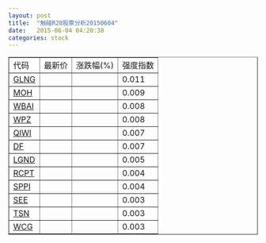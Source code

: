 ```yaml
---
layout: post
title:  "触碰R20股票分析20150604"
date:   2015-06-04 04:20:38
categories: stock
---
```

<script type="text/javascript">
var stockList = []
stockList.push('gb_glng');
stockList.push('gb_moh');
stockList.push('gb_wbai');
stockList.push('gb_wpz');
stockList.push('gb_qiwi');
stockList.push('gb_df');
stockList.push('gb_lgnd');
stockList.push('gb_rcpt');
stockList.push('gb_sppi');
stockList.push('gb_see');
stockList.push('gb_tsn');
stockList.push('gb_wcg');
</script>

<table border="1">
 <tr>
 <td>代码</td>
  <td>最新价</td>
  <td>涨跌幅(%)</td>
 <td>强度指数</td>
</tr>
  <tr id="glng"><td><a href="http://stock.finance.sina.com.cn/usstock/quotes/GLNG.html" target="_blank">GLNG</a></td><td></td><td></td><td>0.011</td></tr>
  <tr id="moh"><td><a href="http://stock.finance.sina.com.cn/usstock/quotes/MOH.html" target="_blank">MOH</a></td><td></td><td></td><td>0.009</td></tr>
  <tr id="wbai"><td><a href="http://stock.finance.sina.com.cn/usstock/quotes/WBAI.html" target="_blank">WBAI</a></td><td></td><td></td><td>0.008</td></tr>
  <tr id="wpz"><td><a href="http://stock.finance.sina.com.cn/usstock/quotes/WPZ.html" target="_blank">WPZ</a></td><td></td><td></td><td>0.008</td></tr>
  <tr id="qiwi"><td><a href="http://stock.finance.sina.com.cn/usstock/quotes/QIWI.html" target="_blank">QIWI</a></td><td></td><td></td><td>0.007</td></tr>
  <tr id="df"><td><a href="http://stock.finance.sina.com.cn/usstock/quotes/DF.html" target="_blank">DF</a></td><td></td><td></td><td>0.007</td></tr>
  <tr id="lgnd"><td><a href="http://stock.finance.sina.com.cn/usstock/quotes/LGND.html" target="_blank">LGND</a></td><td></td><td></td><td>0.005</td></tr>
  <tr id="rcpt"><td><a href="http://stock.finance.sina.com.cn/usstock/quotes/RCPT.html" target="_blank">RCPT</a></td><td></td><td></td><td>0.004</td></tr>
  <tr id="sppi"><td><a href="http://stock.finance.sina.com.cn/usstock/quotes/SPPI.html" target="_blank">SPPI</a></td><td></td><td></td><td>0.004</td></tr>
  <tr id="see"><td><a href="http://stock.finance.sina.com.cn/usstock/quotes/SEE.html" target="_blank">SEE</a></td><td></td><td></td><td>0.003</td></tr>
  <tr id="tsn"><td><a href="http://stock.finance.sina.com.cn/usstock/quotes/TSN.html" target="_blank">TSN</a></td><td></td><td></td><td>0.003</td></tr>
  <tr id="wcg"><td><a href="http://stock.finance.sina.com.cn/usstock/quotes/WCG.html" target="_blank">WCG</a></td><td></td><td></td><td>0.003</td></tr>
</table>
